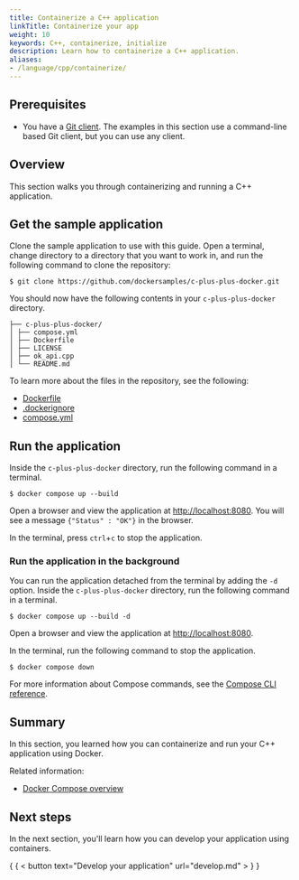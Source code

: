 ```yaml
---
title: Containerize a C++ application
linkTitle: Containerize your app
weight: 10
keywords: C++, containerize, initialize
description: Learn how to containerize a C++ application.
aliases:
- /language/cpp/containerize/
---
```


## Prerequisites

* You have a [Git client](https://git-scm.com/downloads). The examples in this section use a command-line based Git client, but you can use any client.

## Overview

This section walks you through containerizing and running a C++ application.

## Get the sample application

Clone the sample application to use with this guide. Open a terminal, change directory to a directory that you want to work in, and run the following command to clone the repository:

```console
$ git clone https://github.com/dockersamples/c-plus-plus-docker.git
```

You should now have the following contents in your `c-plus-plus-docker`
directory.

```text
├── c-plus-plus-docker/
│ ├── compose.yml
│ ├── Dockerfile
│ ├── LICENSE
│ ├── ok_api.cpp
│ └── README.md

```

To learn more about the files in the repository, see the following:
 - [Dockerfile](../../../reference/dockerfile.md)
 - [.dockerignore](../../../reference/dockerfile.md#dockerignore-file)
 - [compose.yml](../../../reference/compose-file/index.md)

## Run the application

Inside the `c-plus-plus-docker` directory, run the following command in a
terminal.

```console
$ docker compose up --build
```

Open a browser and view the application at [http://localhost:8080](http://localhost:8080). You will see a message `{"Status" : "OK"}` in the browser.

In the terminal, press `ctrl`+`c` to stop the application.

### Run the application in the background

You can run the application detached from the terminal by adding the `-d`
option. Inside the `c-plus-plus-docker` directory, run the following command
in a terminal.

```console
$ docker compose up --build -d
```

Open a browser and view the application at [http://localhost:8080](http://localhost:8080).


In the terminal, run the following command to stop the application.

```console
$ docker compose down
```

For more information about Compose commands, see the [Compose CLI
reference](../../../reference/cli/docker/compose/index.md).

## Summary

In this section, you learned how you can containerize and run your C++
application using Docker.

Related information:
 - [Docker Compose overview](../../../manuals/compose/index.md)

## Next steps

In the next section, you'll learn how you can develop your application using
containers.

{ { < button text="Develop your application" url="develop.md" > } }
